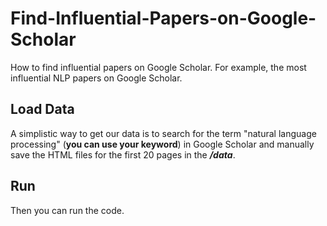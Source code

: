 # Find-Influential-Papers-on-Google-Scholar
How to find influential papers on Google Scholar. For example, the most influential NLP papers on Google Scholar.

## Load Data
A simplistic way to get our data is to search for the term "natural language processing" (**you can use your keyword**) in Google Scholar and manually save the HTML files for the first 20 pages in the ***/data***. 

## Run
Then you can run the code.
